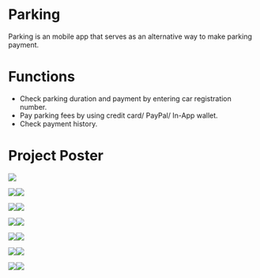 # Parking
Parking is an mobile app that serves as an alternative way to make parking payment.

# Functions
- Check parking duration and payment by entering car registration number.
- Pay parking fees by using credit card/ PayPal/ In-App wallet.
- Check payment history.

# Project Poster
<img src="/Screenshots/parking.jpg" />


<img src="/Screenshots/1.png" /><img src="/Screenshots/2.png" />

<img src="/Screenshots/3.png" /><img src="/Screenshots/4.png" />

<img src="/Screenshots/5.png" /><img src="/Screenshots/6.png" />

<img src="/Screenshots/7.png" /><img src="/Screenshots/8.png" />

<img src="/Screenshots/9.png" /><img src="/Screenshots/10.png" />

<img src="/Screenshots/11.png" /><img src="/Screenshots/12.png" />
